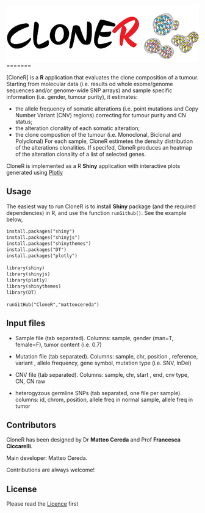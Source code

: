 <img src='www/Cloner_logo.png' height='150' style='float: right'/>
=======

[CloneR] is a **R** application that evaluates the clone composition of a tumour. Starting from molecular data (i.e. results od whole exome/genome sequences and/or genome-wide SNP arrays) and sample specific information (i.e. gender, tumour purity), it estimates:
- the allele frequency of somatic alterations (i.e. point mutations and Copy Number Variant (CNV) regions) correcting for tumour purity and CN status;
- the alteration clonality of each somatic alteration;
- the clone compostion of the tumour (i.e. Monoclonal, Biclonal and Polyclonal)
For each sample, CloneR estimetes the density distribution of the alterations clonalities. If specifed, CloneR produces an heatmap of the alteration clonality of a list of selected genes. 

CloneR is implemented as a R **Shiny** application with interactive plots generated using [Plotly](https://plot.ly)

## Usage
The easiest way to run CloneR is to install **Shiny** package (and the required dependencies) in R, and use the function `runGithub()`. See the example below,
```
install.packages("shiny")
install.packages("shinyjs")
install.packages("shinythemes")
install.packages("DT")
install.packages("plotly")

library(shiny)
library(shinyjs)
library(plotly)
library(shinythemes)
library(DT)

runGitHub("CloneR","matteocereda")
```

## Input files

- Sample file (tab separated). Columns: sample, gender (man=T, female=F), tumor content (i.e. 0.7)

- Mutation file (tab separated). Columns: sample, chr, position , reference, variant , allele frequency, gene symbol, mutation type (i.e. SNV, InDel)

- CNV file (tab separated). Columns: sample, chr, start , end, cnv type, CN, CN raw

- heterogyzous germline SNPs (tab separated, one file per sample). columns: id, chrom, position, allele freq in normal sample, allele freq in tumor



## Contributors

CloneR has been designed by Dr **Matteo Cereda** and Prof **Francesca Ciccarelli**. 

Main developer: Matteo Cereda. 

Contributions are always welcome!

## License

Please read the [Licence](LICENSE) first
